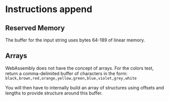 # Instructions append

## Reserved Memory

The buffer for the input string uses bytes 64-189 of linear memory.

## Arrays

WebAssembly does not have the concept of arrays.
For the colors test, return a comma-delimited buffer of characters in the form: `black,brown,red,orange,yellow,green,blue,violet,grey,white`

You will then have to internally build an array of structures using offsets and lengths to provide structure around this buffer.
